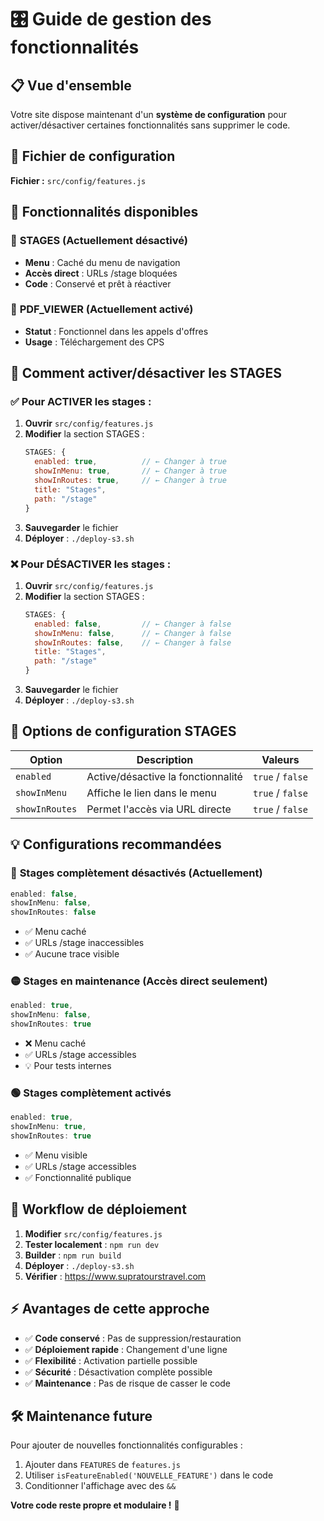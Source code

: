 # 🎛️ Guide de gestion des fonctionnalités

## 📋 Vue d'ensemble

Votre site dispose maintenant d'un **système de configuration** pour activer/désactiver certaines fonctionnalités sans supprimer le code.

## 🔧 Fichier de configuration

**Fichier :** `src/config/features.js`

## 🎯 Fonctionnalités disponibles

### 📝 **STAGES** (Actuellement désactivé)
- **Menu** : Caché du menu de navigation  
- **Accès direct** : URLs /stage bloquées  
- **Code** : Conservé et prêt à réactiver  

### 📄 **PDF_VIEWER** (Actuellement activé)
- **Statut** : Fonctionnel dans les appels d'offres  
- **Usage** : Téléchargement des CPS  

## 🚀 Comment activer/désactiver les STAGES

### ✅ **Pour ACTIVER les stages :**

1. **Ouvrir** `src/config/features.js`
2. **Modifier** la section STAGES :
   ```javascript
   STAGES: {
     enabled: true,          // ← Changer à true
     showInMenu: true,       // ← Changer à true
     showInRoutes: true,     // ← Changer à true
     title: "Stages",
     path: "/stage"
   }
   ```
3. **Sauvegarder** le fichier
4. **Déployer** : `./deploy-s3.sh`

### ❌ **Pour DÉSACTIVER les stages :**

1. **Ouvrir** `src/config/features.js`
2. **Modifier** la section STAGES :
   ```javascript
   STAGES: {
     enabled: false,         // ← Changer à false
     showInMenu: false,      // ← Changer à false
     showInRoutes: false,    // ← Changer à false
     title: "Stages",
     path: "/stage"
   }
   ```
3. **Sauvegarder** le fichier
4. **Déployer** : `./deploy-s3.sh`

## 🎨 Options de configuration STAGES

| Option | Description | Valeurs |
|--------|-------------|---------|
| `enabled` | Active/désactive la fonctionnalité | `true` / `false` |
| `showInMenu` | Affiche le lien dans le menu | `true` / `false` |
| `showInRoutes` | Permet l'accès via URL directe | `true` / `false` |

## 💡 **Configurations recommandées**

### 🔴 **Stages complètement désactivés** (Actuellement)
```javascript
enabled: false,
showInMenu: false,
showInRoutes: false
```
- ✅ Menu caché
- ✅ URLs /stage inaccessibles
- ✅ Aucune trace visible

### 🟡 **Stages en maintenance** (Accès direct seulement)
```javascript
enabled: true,
showInMenu: false,
showInRoutes: true
```
- ❌ Menu caché
- ✅ URLs /stage accessibles
- 💡 Pour tests internes

### 🟢 **Stages complètement activés**
```javascript
enabled: true,
showInMenu: true,
showInRoutes: true
```
- ✅ Menu visible
- ✅ URLs /stage accessibles
- ✅ Fonctionnalité publique

## 🔄 **Workflow de déploiement**

1. **Modifier** `src/config/features.js`
2. **Tester localement** : `npm run dev`
3. **Builder** : `npm run build`
4. **Déployer** : `./deploy-s3.sh`
5. **Vérifier** : https://www.supratourstravel.com

## ⚡ **Avantages de cette approche**

- ✅ **Code conservé** : Pas de suppression/restauration
- ✅ **Déploiement rapide** : Changement d'une ligne
- ✅ **Flexibilité** : Activation partielle possible
- ✅ **Sécurité** : Désactivation complète possible
- ✅ **Maintenance** : Pas de risque de casser le code

## 🛠️ **Maintenance future**

Pour ajouter de nouvelles fonctionnalités configurables :
1. Ajouter dans `FEATURES` de `features.js`
2. Utiliser `isFeatureEnabled('NOUVELLE_FEATURE')` dans le code
3. Conditionner l'affichage avec des `&&`

**Votre code reste propre et modulaire !** 🎉